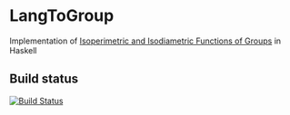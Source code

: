 # LangToGroup
Implementation of [Isoperimetric and Isodiametric Functions of Groups](https://arxiv.org/abs/math/9811105) in Haskell

## Build status
[![Build Status](https://travis-ci.org/MaxVortman/LangToGroup.svg?branch=master)](https://travis-ci.org/MaxVortman/LangToGroup)
